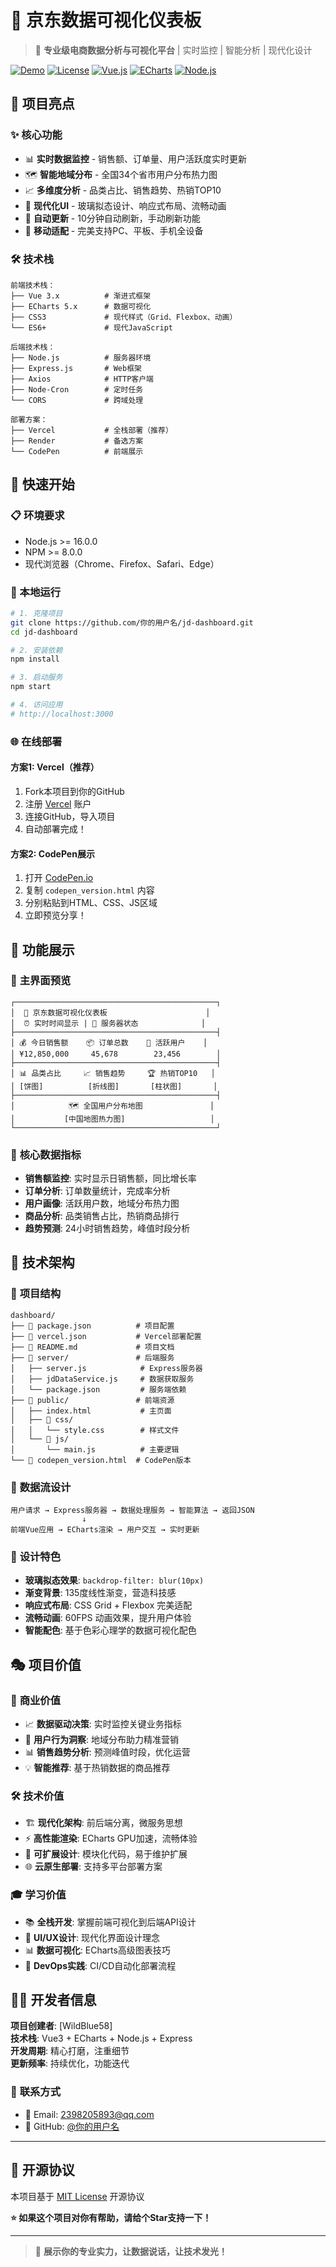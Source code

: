 # 🛒 京东数据可视化仪表板

> 🚀 **专业级电商数据分析与可视化平台** | 实时监控 | 智能分析 | 现代化设计

[![Demo](https://img.shields.io/badge/Demo-在线预览-blue)](https://jd-dashboard-fckgkuu47-wildblues-projects.vercel.app/)
[![License](https://img.shields.io/badge/License-MIT-green.svg)](LICENSE)
[![Vue.js](https://img.shields.io/badge/Vue.js-3.x-brightgreen.svg)](https://vuejs.org/)
[![ECharts](https://img.shields.io/badge/ECharts-5.x-red.svg)](https://echarts.apache.org/)
[![Node.js](https://img.shields.io/badge/Node.js-16+-green.svg)](https://nodejs.org/)

## 🎯 项目亮点

### ✨ **核心功能**
- 📊 **实时数据监控** - 销售额、订单量、用户活跃度实时更新
- 🗺️ **智能地域分布** - 全国34个省市用户分布热力图
- 📈 **多维度分析** - 品类占比、销售趋势、热销TOP10
- 🎨 **现代化UI** - 玻璃拟态设计、响应式布局、流畅动画
- 🔄 **自动更新** - 10分钟自动刷新，手动刷新功能
- 📱 **移动适配** - 完美支持PC、平板、手机全设备

### 🛠️ **技术栈**
```
前端技术栈：
├── Vue 3.x          # 渐进式框架
├── ECharts 5.x      # 数据可视化
├── CSS3             # 现代样式（Grid、Flexbox、动画）
└── ES6+             # 现代JavaScript

后端技术栈：
├── Node.js          # 服务器环境
├── Express.js       # Web框架
├── Axios            # HTTP客户端
├── Node-Cron        # 定时任务
└── CORS             # 跨域处理

部署方案：
├── Vercel           # 全栈部署（推荐）
├── Render           # 备选方案
└── CodePen          # 前端展示
```

## 🚀 快速开始

### 📋 环境要求
- Node.js >= 16.0.0
- NPM >= 8.0.0
- 现代浏览器（Chrome、Firefox、Safari、Edge）

### 🔧 本地运行
```bash
# 1. 克隆项目
git clone https://github.com/你的用户名/jd-dashboard.git
cd jd-dashboard

# 2. 安装依赖
npm install

# 3. 启动服务
npm start

# 4. 访问应用
# http://localhost:3000
```

### 🌐 在线部署

#### **方案1: Vercel（推荐）**
1. Fork本项目到你的GitHub
2. 注册 [Vercel](https://vercel.com) 账户
3. 连接GitHub，导入项目
4. 自动部署完成！

#### **方案2: CodePen展示**
1. 打开 [CodePen.io](https://codepen.io)
2. 复制 `codepen_version.html` 内容
3. 分别粘贴到HTML、CSS、JS区域
4. 立即预览分享！

## 📸 功能展示

### 🎪 **主界面预览**
```
┌─────────────────────────────────────────────┐
│  🛒 京东数据可视化仪表板                      │
│  ⏰ 实时时间显示 | 📡 服务器状态              │
├─────────────────────────────────────────────┤
│ 💰 今日销售额    📦 订单总数    👥 活跃用户    │
│ ¥12,850,000     45,678        23,456        │
├─────────────────────────────────────────────┤
│ 📊 品类占比     📈 销售趋势     🏆 热销TOP10   │
│ [饼图]          [折线图]       [柱状图]       │
├─────────────────────────────────────────────┤
│            🗺️ 全国用户分布地图               │
│           [中国地图热力图]                   │
└─────────────────────────────────────────────┘
```

### 🎯 **核心数据指标**
- **销售额监控**: 实时显示日销售额，同比增长率
- **订单分析**: 订单数量统计，完成率分析
- **用户画像**: 活跃用户数，地域分布热力图
- **商品分析**: 品类销售占比，热销商品排行
- **趋势预测**: 24小时销售趋势，峰值时段分析

## 🔧 技术架构

### 📁 **项目结构**
```
dashboard/
├── 📄 package.json          # 项目配置
├── 📄 vercel.json           # Vercel部署配置
├── 📄 README.md             # 项目文档
├── 📁 server/               # 后端服务
│   ├── server.js            # Express服务器
│   ├── jdDataService.js     # 数据获取服务
│   └── package.json         # 服务端依赖
├── 📁 public/               # 前端资源
│   ├── index.html           # 主页面
│   ├── 📁 css/
│   │   └── style.css        # 样式文件
│   └── 📁 js/
│       └── main.js          # 主要逻辑
└── 📄 codepen_version.html  # CodePen版本
```

### 🔄 **数据流设计**
```
用户请求 → Express服务器 → 数据处理服务 → 智能算法 → 返回JSON
                ↓
前端Vue应用 → ECharts渲染 → 用户交互 → 实时更新
```

### 🎨 **设计特色**
- **玻璃拟态效果**: `backdrop-filter: blur(10px)`
- **渐变背景**: 135度线性渐变，营造科技感
- **响应式布局**: CSS Grid + Flexbox 完美适配
- **流畅动画**: 60FPS 动画效果，提升用户体验
- **智能配色**: 基于色彩心理学的数据可视化配色

## 🎭 项目价值

### 💼 **商业价值**
- 📈 **数据驱动决策**: 实时监控关键业务指标
- 🎯 **用户行为洞察**: 地域分布助力精准营销
- 📊 **销售趋势分析**: 预测峰值时段，优化运营
- 💡 **智能推荐**: 基于热销数据的商品推荐

### 🛠️ **技术价值**
- 🏗️ **现代化架构**: 前后端分离，微服务思想
- ⚡ **高性能渲染**: ECharts GPU加速，流畅体验
- 🔧 **可扩展设计**: 模块化代码，易于维护扩展
- 🌐 **云原生部署**: 支持多平台部署方案

### 🎓 **学习价值**
- 📚 **全栈开发**: 掌握前端可视化到后端API设计
- 🎨 **UI/UX设计**: 现代化界面设计理念
- 📊 **数据可视化**: ECharts高级图表技巧
- 🚀 **DevOps实践**: CI/CD自动化部署流程

## 👨‍💻 开发者信息

**项目创建者**: [WildBlue58]  
**技术栈**: Vue3 + ECharts + Node.js + Express  
**开发周期**: 精心打磨，注重细节  
**更新频率**: 持续优化，功能迭代  

### 🤝 **联系方式**
- 📧 Email: 2398205893@qq.com
- 🔗 GitHub: [@你的用户名](https://github.com/WildBlue58)

---

## 📄 开源协议

本项目基于 [MIT License](LICENSE) 开源协议

**⭐ 如果这个项目对你有帮助，请给个Star支持一下！**

---

> 🎉 **展示你的专业实力，让数据说话，让技术发光！** 